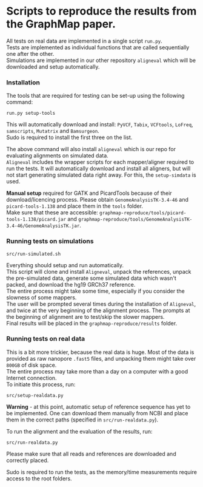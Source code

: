 # Scripts to reproduce the results from the GraphMap paper.

All tests on real data are implemented in a single script ```run.py```.  
Tests are implemented as individual functions that are called sequentially one after the other.  
Simulations are implemented in our other repository ```aligneval``` which will be downloaded and setup automatically.  


### Installation
The tools that are required for testing can be set-up using the following command:  
```  
run.py setup-tools  
```
This will automatically download and install: ```PyVCF```, ```Tabix```, ```VCFtools```, ```LoFreq```, ```samscripts```, ```Mutatrix``` and ```Bamsurgeon```.  
Sudo is required to install the first three on the list.  

The above command will also install ```aligneval``` which is our repo for evaluating alignments on simulated data.  
```Aligneval``` includes the wrapper scripts for each mapper/aligner required to run the tests. It will automatically download and install all aligners, but will not start generating simulated data right away. For this, the ```setup-simdata``` is used.  

**Manual setup** required for GATK and PicardTools because of their download/licencing process. Please obtain ```GenomeAnalysisTK-3.4-46``` and ```picard-tools-1.138``` and place them in the ```tools``` folder.  
Make sure that these are accessible: ```graphmap-reproduce/tools/picard-tools-1.138/picard.jar``` and ```graphmap-reproduce/tools/GenomeAnalysisTK-3.4-46/GenomeAnalysisTK.jar```.  

### Running tests on simulations  
```  
src/run-simulated.sh  
```  
Everything should setup and run automatically.  
This script will clone and install ```Aligneval```, unpack the references, unpack the pre-simulated data, generate some simulated data which wasn't packed, and download the hg19 GRCh37 reference.  
The entire process might take some time, especially if you consider the slowness of some mappers.  
The user will be prompted several times during the installation of ```Aligneval```, and twice at the very beginning of the alignment process. The prompts at the beginning of alignment are to test/skip the slower mappers.  
Final results will be placed in the ```graphmap-reproduce/results``` folder.  

### Running tests on real data
This is a bit more trickier, because the real data is huge. Most of the data is provided as raw nanopore ```.fast5``` files, and unpacking them might take over ```800GB``` of disk space.  
The entire process may take more than a day on a computer with a good Internet connection.  
To initiate this process, run:  
```  
src/setup-realdata.py  
```  

**Warning** - at this point, automatic setup of reference sequence has yet to be implemented. One can download them manually from NCBI and place them in the correct paths (specified in ```src/run-realdata.py```).  

To run the alignment and the evaluation of the results, run:  
```  
src/run-realdata.py  
```  
Please make sure that all reads and references are downloaded and correctly placed.  

Sudo is required to run the tests, as the memory/time measurements require access to the root folders.  

